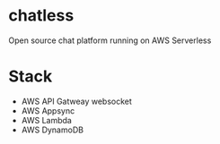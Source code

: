 # chatless
Open source chat platform running on AWS Serverless 

# Stack
- AWS API Gatweay websocket
- AWS Appsync
- AWS Lambda
- AWS DynamoDB
